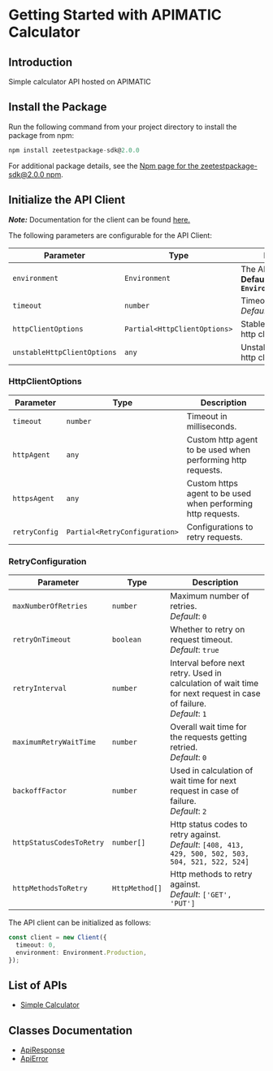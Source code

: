 
# Getting Started with APIMATIC Calculator

## Introduction

Simple calculator API hosted on APIMATIC

## Install the Package

Run the following command from your project directory to install the package from npm:

```ts
npm install zeetestpackage-sdk@2.0.0
```

For additional package details, see the [Npm page for the zeetestpackage-sdk@2.0.0 npm](https://www.npmjs.com/package/zeetestpackage-sdk/v/2.0.0).

## Initialize the API Client

**_Note:_** Documentation for the client can be found [here.](https://www.github.com/ZahraN444/zeetestpackage-js-sdk/tree/2.0.0/doc/client.md)

The following parameters are configurable for the API Client:

| Parameter | Type | Description |
|  --- | --- | --- |
| `environment` | `Environment` | The API environment. <br> **Default: `Environment.Production`** |
| `timeout` | `number` | Timeout for API calls.<br>*Default*: `0` |
| `httpClientOptions` | `Partial<HttpClientOptions>` | Stable configurable http client options. |
| `unstableHttpClientOptions` | `any` | Unstable configurable http client options. |

### HttpClientOptions

| Parameter | Type | Description |
|  --- | --- | --- |
| `timeout` | `number` | Timeout in milliseconds. |
| `httpAgent` | `any` | Custom http agent to be used when performing http requests. |
| `httpsAgent` | `any` | Custom https agent to be used when performing http requests. |
| `retryConfig` | `Partial<RetryConfiguration>` | Configurations to retry requests. |

### RetryConfiguration

| Parameter | Type | Description |
|  --- | --- | --- |
| `maxNumberOfRetries` | `number` | Maximum number of retries. <br> *Default*: `0` |
| `retryOnTimeout` | `boolean` | Whether to retry on request timeout. <br> *Default*: `true` |
| `retryInterval` | `number` | Interval before next retry. Used in calculation of wait time for next request in case of failure. <br> *Default*: `1` |
| `maximumRetryWaitTime` | `number` | Overall wait time for the requests getting retried. <br> *Default*: `0` |
| `backoffFactor` | `number` | Used in calculation of wait time for next request in case of failure. <br> *Default*: `2` |
| `httpStatusCodesToRetry` | `number[]` | Http status codes to retry against. <br> *Default*: `[408, 413, 429, 500, 502, 503, 504, 521, 522, 524]` |
| `httpMethodsToRetry` | `HttpMethod[]` | Http methods to retry against. <br> *Default*: `['GET', 'PUT']` |

The API client can be initialized as follows:

```ts
const client = new Client({
  timeout: 0,
  environment: Environment.Production,
});
```

## List of APIs

* [Simple Calculator](https://www.github.com/ZahraN444/zeetestpackage-js-sdk/tree/2.0.0/doc/controllers/simple-calculator.md)

## Classes Documentation

* [ApiResponse](https://www.github.com/ZahraN444/zeetestpackage-js-sdk/tree/2.0.0/doc/api-response.md)
* [ApiError](https://www.github.com/ZahraN444/zeetestpackage-js-sdk/tree/2.0.0/doc/api-error.md)

